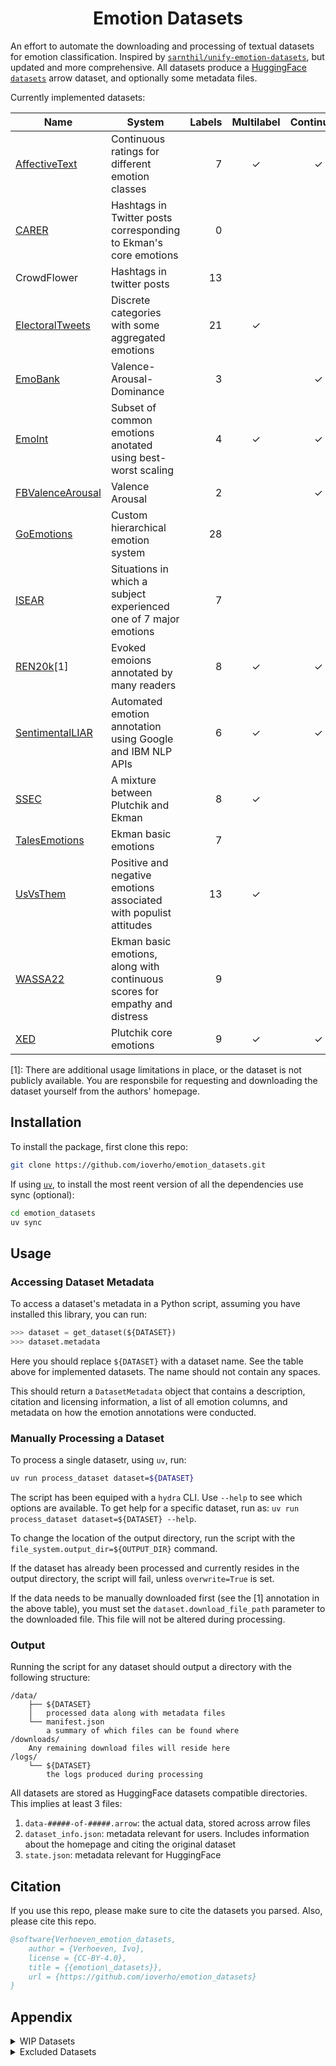 <h1 align="center">Emotion Datasets
</h1>

An effort to automate the downloading and processing of textual datasets for emotion classification. Inspired by [`sarnthil/unify-emotion-datasets`](https://github.com/sarnthil/unify-emotion-datasets/tree/master), but updated and more comprehensive. All datasets produce a [HuggingFace `datasets`](https://huggingface.co/docs/datasets/en/index) arrow dataset, and optionally some metadata files.

Currently implemented datasets:

| Name                                                                                         | System                                                                      | Labels | Multilabel | Continuous | Size | Domain                                            |
| -------------------------------------------------------------------------------------------- | --------------------------------------------------------------------------- | -----: | :--------: | :--------: | :--: | ------------------------------------------------- |
| [AffectiveText](https://web.eecs.umich.edu/~mihalcea/downloads.html#affective)               | Continuous ratings for different emotion classes                            | 7      | ✓          | ✓          | 1.3k | News headlines                                    |
| [CARER](https://github.com/dair-ai/emotion_dataset)                                          | Hashtags in Twitter posts corresponding to Ekman's core emotions            | 0      |            |            | 20k  | Twitter posts                                     |
| CrowdFlower                                                                                  | Hashtags in twitter posts                                                   | 13     |            |            | 40k  | Twitter posts                                     |
| [ElectoralTweets](http://saifmohammad.com/WebPages/SentimentEmotionLabeledData.html)         | Discrete categories with some aggregated emotions                           | 21     | ✓          |            | 1.1k | Twitter posts                                     |
| [EmoBank](https://github.com/JULIELab/EmoBank/tree/master)                                   | Valence-Arousal-Dominance                                                   | 3      |            | ✓          | 10k  | Varied                                            |
| [EmoInt](http://saifmohammad.com/WebPages/EmotionIntensity-SharedTask.html)                  | Subset of common emotions anotated using best-worst scaling                 | 4      | ✓          | ✓          | 6.9k | Twitter posts                                     |
| [FBValenceArousal](https://github.com/wwbp/additional_data_sets/tree/master/valence_arousal) | Valence Arousal                                                             | 2      |            | ✓          | 2.9k | Facebook posts                                    |
| [GoEmotions](https://github.com/google-research/google-research/tree/master/goemotions)      | Custom hierarchical emotion system                                          | 28     |            |            | 58k  | Reddit posts                                      |
| [ISEAR](https://www.unige.ch/cisa/research/materials-and-online-research/research-material/) | Situations in which a subject experienced one of 7 major emotions           | 7      |            |            | 7.6k | Situation descriptions                            |
| [REN20k](https://dcs.uoc.ac.in/cida/resources/ren-20k.html)[1]                               | Evoked emoions annotated by many readers                                    | 8      | ✓          | ✓          | 20k  | News articles                                     |
| [SentimentalLIAR](https://github.com/UNHSAILLab/SentimentalLIAR)                             | Automated emotion annotation using Google and IBM NLP APIs                  | 6      | ✓          | ✓          | 13k  | Short snippets from politicians and famous people |
| [SSEC](https://www.romanklinger.de/ssec/)                                                    | A mixture between Plutchik and Ekman                                        | 8      | ✓          |            | 4.8k | Twitter posts                                     |
| [TalesEmotions](http://people.rc.rit.edu/~coagla/affectdata/index.html)                      | Ekman basic emotions                                                        | 7      |            |            | 15k  | Fairy tales                                       |
| [UsVsThem](https://github.com/LittlePea13/UsVsThem)                                          | Positive and negative emotions associated with populist attitudes           | 13     | ✓          |            | 6.8k | Reddit posts                                      |
| [WASSA22](https://codalab.lisn.upsaclay.fr/competitions/834#learn_the_details-overview)      | Ekman basic emotions, along with continuous scores for empathy and distress | 9      |            |            | 2.1k | Essays                                            |
| [XED](https://github.com/Helsinki-NLP/XED/tree/master)                                       | Plutchik core emotions                                                      | 9      | ✓          | ✓          | 27k  | Subtitles                                         |

[1]: There are additional usage limitations in place, or the dataset is not publicly available. You are responsbile for requesting and downloading the dataset yourself from the authors' homepage.

## Installation

To install the package, first clone this repo:
```sh
git clone https://github.com/ioverho/emotion_datasets.git
```

If using [`uv`](https://docs.astral.sh/uv/), to install the most reent version of all the dependencies use sync (optional):
```sh
cd emotion_datasets
uv sync
```

## Usage

<!-- ### Processing All Datasets Using Default Parameters

To simply use the default parameters, simply run the `get_all_datasets.sh` script. -->

### Accessing Dataset Metadata

To access a dataset's metadata in a Python script, assuming you have installed this library, you can run:
```python
>>> dataset = get_dataset(${DATASET})
>>> dataset.metadata
```

Here you should replace `${DATASET}` with a dataset name. See the table above for implemented datasets. The name should not contain any spaces.

This should return a `DatasetMetadata` object that contains a description, citation and licensing information, a list of all emotion columns, and metadata on how the emotion annotations were conducted.

### Manually Processing a Dataset

To process a single datasetr, using `uv`, run:
```sh
uv run process_dataset dataset=${DATASET}
```

The script has been equiped with a `hydra` CLI. Use `--help` to see which options are available. To get help for a specific dataset, run as: `uv run process_dataset dataset=${DATASET} --help`.

To change the location of the output directory, run the script with the `file_system.output_dir=${OUTPUT_DIR}` command.

If the dataset has already been processed and currently resides in the output directory, the script will fail, unless `overwrite=True` is set.

If the data needs to be manually downloaded first (see the [1] annotation in the above table), you must set the `dataset.download_file_path` parameter to the downloaded file. This file will not be altered during processing.

### Output

Running the script for any dataset should output a directory with the following structure:
```
/data/
    ├── ${DATASET}
    │   processed data along with metadata files
    └── manifest.json
        a summary of which files can be found where
/downloads/
    Any remaining download files will reside here
/logs/
    └── ${DATASET}
        the logs produced during processing
```

All datasets are stored as HuggingFace datasets compatible directories. This implies at least 3 files:
1. `data-#####-of-#####.arrow`: the actual data, stored across arrow files
2. `dataset_info.json`: metadata relevant for users. Includes information about the homepage and citing the original dataset
3. `state.json`: metadata relevant for HuggingFace

## Citation

If you use this repo, please make sure to cite the datasets you parsed. Also, please cite this repo.

```bibtex
@software{Verhoeven_emotion_datasets,
    author = {Verhoeven, Ivo},
    license = {CC-BY-4.0},
    title = {{emotion\_datasets}},
    url = {https://github.com/ioverho/emotion_datasets}
}
```

## Appendix

<details>
<summary>WIP Datasets</summary>

| Name                                                                                                                                   | Description                            |
| -------------------------------------------------------------------------------------------------------------------------------------- | -------------------------------------- |
| [SemEval-2018 Task 1: Affect in Tweets](https://competitions.codalab.org/competitions/17751)                                           | Continuation of EmoInt                 |
| [VENT](https://zenodo.org/records/2537982)                                                                                             | Huge tweets dataset with many emotions |
| dailydialog                                                                                                                            |                                        |
| emotion-cause                                                                                                                          |                                        |
| emotiondata-aman                                                                                                                       |                                        |
| [TEC](https://socialmediaie.github.io/MetaCorpus/#:~:text=Hashtag%20Emotion%20Corpus%20(aka%20Twitter%20Emotion%20Corpus,%20or%20TEC)) |                                        |
| [SMILE Twitter Emotion](https://socialmediaie.github.io/MetaCorpus/#:~:text=SMILE%20Twitter%20Emotion)                                 |                                        |
| [Hurricane](https://github.com/shreydesai/hurricane)                                                                                   |                                        |
| [IMS Datasets](https://www.ims.uni-stuttgart.de/forschung/ressourcen/korpora/emotion/)                                                 |                                        |
|                                                                                                                                        |                                        |


### Notes

1. Both CARER and Crowdflower will need to be edited to match the same dataset schema
2. ~~Check for multilabel instaces in ElectoralTweets~~
3. Some method for seeing samples from each dataset
4. Some script for quickly generating a `.bib` file from all the downloaded datasets

</details>

<details>
<summary>Excluded Datasets</summary>

| Name                                                                                     | Exclusion Reason                                |
| ---------------------------------------------------------------------------------------- | ----------------------------------------------- |
| [SemEval-2019 Task 3: EmoContext](https://competitions.codalab.org/competitions/19790)   | Emotion spread out over long context            |
| [Grounded Emotion](https://web.eecs.umich.edu/~mihalcea/downloads.html#GroundedEmotions) | SoTA classifiers cannot beat random performance |

</details>
